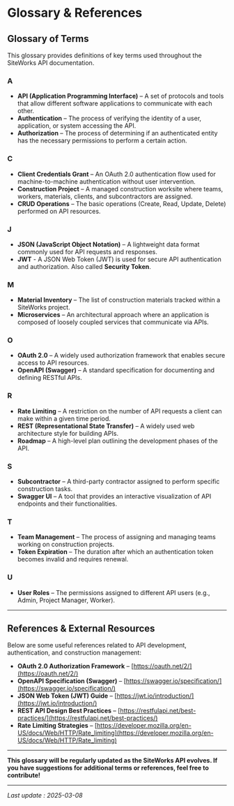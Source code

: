 # Glossary & References

## Glossary of Terms

This glossary provides definitions of key terms used throughout the SiteWorks API documentation.

### **A**

- **API (Application Programming Interface)** – A set of protocols and tools that allow different software applications to communicate with each other.
- **Authentication** – The process of verifying the identity of a user, application, or system accessing the API.
- **Authorization** – The process of determining if an authenticated entity has the necessary permissions to perform a certain action.

### **C**

- **Client Credentials Grant** – An OAuth 2.0 authentication flow used for machine-to-machine authentication without user intervention.
- **Construction Project** – A managed construction worksite where teams, workers, materials, clients, and subcontractors are assigned.
- **CRUD Operations** – The basic operations (Create, Read, Update, Delete) performed on API resources.

### **J**

- **JSON (JavaScript Object Notation)** – A lightweight data format commonly used for API requests and responses.
- **JWT** - A JSON Web Token (JWT) is used for secure API authentication and authorization. Also called **Security Token**.

### **M**

- **Material Inventory** – The list of construction materials tracked within a SiteWorks project.
- **Microservices** – An architectural approach where an application is composed of loosely coupled services that communicate via APIs.

### **O**

- **OAuth 2.0** – A widely used authorization framework that enables secure access to API resources.
- **OpenAPI (Swagger)** – A standard specification for documenting and defining RESTful APIs.

### **R**

- **Rate Limiting** – A restriction on the number of API requests a client can make within a given time period.
- **REST (Representational State Transfer)** – A widely used web architecture style for building APIs.
- **Roadmap** – A high-level plan outlining the development phases of the API.

### **S**

- **Subcontractor** – A third-party contractor assigned to perform specific construction tasks.
- **Swagger UI** – A tool that provides an interactive visualization of API endpoints and their functionalities.

### **T**

- **Team Management** – The process of assigning and managing teams working on construction projects.
- **Token Expiration** – The duration after which an authentication token becomes invalid and requires renewal.

### **U**

- **User Roles** – The permissions assigned to different API users (e.g., Admin, Project Manager, Worker).

---

## References & External Resources

Below are some useful references related to API development, authentication, and construction management:

- **OAuth 2.0 Authorization Framework** – [https://oauth.net/2/](https://oauth.net/2/)
- **OpenAPI Specification (Swagger)** – [https://swagger.io/specification/](https://swagger.io/specification/)
- **JSON Web Token (JWT) Guide** – [https://jwt.io/introduction/](https://jwt.io/introduction/)
- **REST API Design Best Practices** – [https://restfulapi.net/best-practices/](https://restfulapi.net/best-practices/)
- **Rate Limiting Strategies** – [https://developer.mozilla.org/en-US/docs/Web/HTTP/Rate_limiting](https://developer.mozilla.org/en-US/docs/Web/HTTP/Rate_limiting)

---

**This glossary will be regularly updated as the SiteWorks API evolves. If you have suggestions for additional terms or references, feel free to contribute!**

---

_Last update : 2025-03-08_
